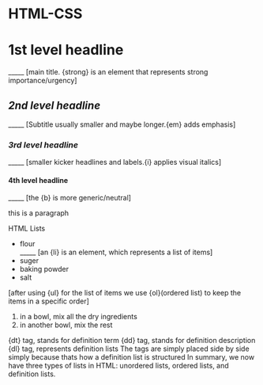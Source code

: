 # HTML-CSS
<h1><strong>1st level headline</strong></h1> _____ [main title. {strong} is an element that represents strong importance/urgency]
<h2><em>2nd level headline</em></h2> _____ [Subtitle usually smaller and maybe longer.{em} adds emphasis]
<h3><i>3rd level headline</i></h3> _____ [smaller kicker headlines and labels.{i} applies visual italics]
<h4><b>4th level headline</b></h4> _____ [the {b} is more generic/neutral]
<p>this is a paragraph</p>
HTML Lists
<ul>
    <li>flour</li> _____ [an {li} is an element, which represents a list of items]
    <li>suger</li>
    <li>baking powder</li>
    <li>salt</li>
</ul>

[after using {ul} for the list  of items we use {ol}(ordered list) to keep the items in a specific order]

<ol>
    <li>in a bowl, mix all the dry ingredients</li>
    <li>in another bowl, mix the rest</li>
</ol>

{dt} tag, stands for definition term
{dd} tag, stands for definition description
{dl} tag, represents definition lists
The tags are simply placed side by side simply because thats how a definition list is structured
In summary, we now have three types of lists in HTML: unordered lists, ordered lists, and definition lists.
